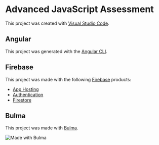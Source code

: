 # Advanced JavaScript Assessment

This project was created with [Visual Studio Code](https://visualstudio.microsoft.com/#vscode-section).

## Angular

This project was generated with the [Angular CLI](https://angular.dev/tools/cli).

## Firebase

This project was made with the following [Firebase](https://firebase.google.com) products:

- [App Hosting](https://firebase.google.com/products/app-hosting)
- [Authentication](https://firebase.google.com/products/auth)
- [Firestore](https://firebase.google.com/products/firestore)

## Bulma

This project was made with [Bulma](https://bulma.io).

![Made with Bulma](https://bulma.io/assets/images/made-with-bulma.png)
